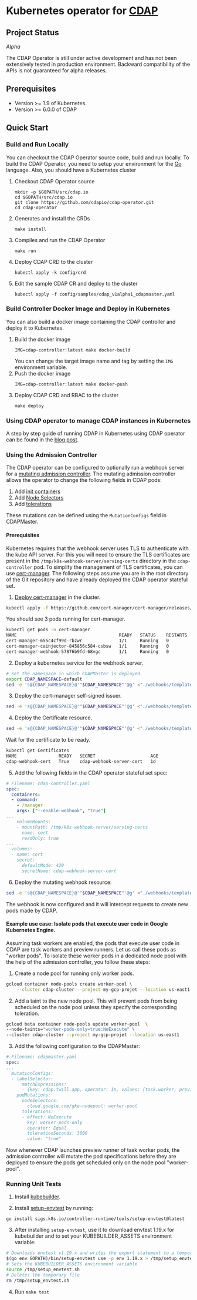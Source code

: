 # Kubernetes operator for [CDAP](http://cdap.io)

## Project Status

*Alpha*

The CDAP Operator is still under active development and has not been extensively tested in production environment. Backward compatibility of the APIs is not guaranteed for alpha releases.

## Prerequisites
* Version >= 1.9 of Kubernetes.
* Version >= 6.0.0 of CDAP

## Quick Start

### Build and Run Locally

You can checkout the CDAP Operator source code, build and run locally. To build the CDAP Operator, you need to setup your environment for the [Go](https://golang.org/doc/install) language. Also, you should have a Kubernetes cluster

1. Checkout CDAP Operator source
   ```
   mkdir -p $GOPATH/src/cdap.io
   cd $GOPATH/src/cdap.io
   git clone https://github.com/cdapio/cdap-operator.git
   cd cdap-operator
   ```
1. Generates and install the CRDs
   ```
   make install
   ```
1. Compiles and run the CDAP Operator
   ```
   make run
   ```
1. Deploy CDAP CRD to the cluster
   ```
   kubectl apply -k config/crd
   ```
1. Edit the sample CDAP CR and deploy to the cluster
   ```
   kubectl apply -f config/samples/cdap_v1alpha1_cdapmaster.yaml
   ```

### Build Controller Docker Image and Deploy in Kubernetes

You can also build a docker image containing the CDAP controller and deploy it to Kubernetes.

1. Build the docker image
   ```
   IMG=cdap-controller:latest make docker-build
   ```
   You can change the target image name and tag by setting the `IMG` environment variable.
1. Push the docker image
   ```
   IMG=cdap-controller:latest make docker-push
   ```
1. Deploy CDAP CRD and RBAC to the cluster
   ```
   make deploy
   ```

### Using CDAP operator to manage CDAP instances in Kubernetes

A step by step guide of running CDAP in Kubernetes using CDAP operator can be found in the [blog post](https://link.medium.com/hpPbiUYT9X).

### Using the Admission Controller

The CDAP operator can be configured to optionally run a webhook server for a [mutating admission controller](https://kubernetes.io/docs/reference/access-authn-authz/extensible-admission-controllers/). The mutating admission controller allows the operator to change the following fields in CDAP pods:
1. Add [init containers](https://kubernetes.io/docs/concepts/workloads/pods/init-containers/)
1. Add [Node Selectors](https://kubernetes.io/docs/tasks/configure-pod-container/assign-pods-nodes/)
1. Add [tolerations](https://kubernetes.io/docs/concepts/scheduling-eviction/taint-and-toleration/)

These mutations can be defined using the `MutationConfigs` field in CDAPMaster.

#### Prerequisites

Kubernetes requires that the webhook server uses TLS to authenticate with the kube API server. For this you will need to ensure the TLS certificates are present in the `/tmp/k8s-webhook-server/serving-certs` directory in the `cdap-controller` pod. To simplify the management of TLS certificates, you can use [cert-manager](https://github.com/cert-manager/cert-manager). The following steps assume you are in the root directory of the Git repository and have already deployed the CDAP operator stateful set.
1. [Deploy cert-manager](https://cert-manager.io/docs/installation/#default-static-install) in the cluster.
```bash
kubectl apply -f https://github.com/cert-manager/cert-manager/releases/download/v1.12.0/cert-manager.yaml
```
You should see 3 pods running for cert-manager.
```bash
kubectl get pods -n cert-manager
NAME                                       READY   STATUS    RESTARTS       AGE
cert-manager-655c4cf99d-rbzwr              1/1     Running   0              2m
cert-manager-cainjector-845856c584-csbsw   1/1     Running   0              2m
cert-manager-webhook-57876b9fd-68vgc       1/1     Running   0              2m
```
2. Deploy a kubernetes service for the webhook server.
```bash
# set the namespace in which CDAPMaster is deployed.
export CDAP_NAMESPACE=default
sed -e 's@{CDAP_NAMESPACE}@'"$CDAP_NAMESPACE"'@g' <"./webhooks/templates/webhook-service.yaml" | kubectl apply -f -
```
3. Deploy the cert-manager self-signed issuer.
```bash
sed -e 's@{CDAP_NAMESPACE}@'"$CDAP_NAMESPACE"'@g' <"./webhooks/templates/issuer.yaml" | kubectl apply -f -
```
4. Deploy the Certificate resource.
```bash
sed -e 's@{CDAP_NAMESPACE}@'"$CDAP_NAMESPACE"'@g' <"./webhooks/templates/certificate.yaml" | kubectl apply -f -
```
Wait for the certificate to be ready.
```bash
kubectl get Certificates
NAME                READY   SECRET                     AGE
cdap-webhook-cert   True    cdap-webhook-server-cert   1d
```
5. Add the following fields in the CDAP operator stateful set spec:
```yaml
# Filename: cdap-controller.yaml
spec:
  containers:
  - command:
    - /manager
    args: ["--enable-webhook", "true"]
...
    volumeMounts:
    - mountPath: /tmp/k8s-webhook-server/serving-certs
      name: cert
      readOnly: true
...
  volumes:
  - name: cert
    secret:
      defaultMode: 420
      secretName: cdap-webhook-server-cert

```
6. Deploy the mutating webhook resource:
```bash
sed -e 's@{CDAP_NAMESPACE}@'"$CDAP_NAMESPACE"'@g' <"./webhooks/templates/webhook.yaml" | kubectl apply -f -
```
The webhook is now configured and it will intercept requests to create new pods made by CDAP.

#### Example use case: Isolate pods that execute user code in Google Kubernetes Engine.

Assuming task workers are enabled, the pods that execute user code in CDAP are task workers and preview runners. Let us call these pods as "worker pods". To isolate these worker pods in a dedicated node pool with the help of the admission controller, you follow these steps:
1. Create a node pool for running only worker pods.
```bash
gcloud container node-pools create worker-pool \
    --cluster cdap-cluster --project my-gcp-projet --location us-east1
```
2. Add a taint to the new node pool. This will prevent pods from being scheduled on the node pool unless they specify the corresponding toleration.
```bash
gcloud beta container node-pools update worker-pool  \
--node-taints="worker-pods-only=true:NoExecute" \
--cluster cdap-cluster --project my-gcp-projet --location us-east1
```
3. Add the following configuration to the CDAPMaster:
```yaml
# Filename: cdapmaster.yaml
spec:
...
  mutationConfigs:
  - labelSelector:
      matchExpressions:
      - {key: cdap.twill.app, operator: In, values: [task.worker, preview.runner]}
    podMutations:
      nodeSelectors:
        cloud.google.com/gke-nodepool: worker-pool
      tolerations:
      - effect: NoExecute
        key: worker-pods-only
        operator: Equal
        tolerationSeconds: 3600
        value: "true"
```
Now whenever CDAP launches preview runner of task worker pods, the admission controller will mutate the pod specifications before they are deployed to ensure the pods get scheduled only on the node pool "worker-pool".
### Running Unit Tests

1. Install [kubebuilder](https://book-v1.book.kubebuilder.io/quick_start.html).

2. Install [setup-envtest](https://github.com/kubernetes-sigs/controller-runtime/tree/master/tools/setup-envtest#envtest-binaries-manager) by running:
```
go install sigs.k8s.io/controller-runtime/tools/setup-envtest@latest
```

3. After installing `setup-envtest`, use it to download envtest 1.19.x for kubebuilder and to set your KUBEBUILDER_ASSETS environment variable:
```bash
# Downloads envtest v1.19.x and writes the export statement to a temporary file
$(go env GOPATH)/bin/setup-envtest use -p env 1.19.x > /tmp/setup_envtest.sh
# Sets the KUBEBUILDER_ASSETS environment variable
source /tmp/setup_envtest.sh
# Deletes the temporary file
rm /tmp/setup_envtest.sh
```

4. Run `make test`

